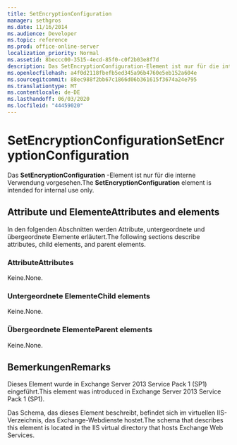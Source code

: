 ```yaml
---
title: SetEncryptionConfiguration
manager: sethgros
ms.date: 11/16/2014
ms.audience: Developer
ms.topic: reference
ms.prod: office-online-server
localization_priority: Normal
ms.assetid: 8beccc00-3515-4ecd-85f0-c0f2b03e8f7d
description: Das SetEncryptionConfiguration-Element ist nur für die interne Verwendung vorgesehen.
ms.openlocfilehash: a4f0d2118fbefb5ed345a96b4760e5eb152a604e
ms.sourcegitcommit: 88ec988f2bb67c1866d06b361615f3674a24e795
ms.translationtype: MT
ms.contentlocale: de-DE
ms.lasthandoff: 06/03/2020
ms.locfileid: "44459020"
---
```

# <a name="setencryptionconfiguration"></a><span data-ttu-id="d02cb-103">SetEncryptionConfiguration</span><span class="sxs-lookup"><span data-stu-id="d02cb-103">SetEncryptionConfiguration</span></span>

<span data-ttu-id="d02cb-104">Das **SetEncryptionConfiguration** -Element ist nur für die interne Verwendung vorgesehen.</span><span class="sxs-lookup"><span data-stu-id="d02cb-104">The **SetEncryptionConfiguration** element is intended for internal use only.</span></span> 

## <a name="attributes-and-elements"></a><span data-ttu-id="d02cb-105">Attribute und Elemente</span><span class="sxs-lookup"><span data-stu-id="d02cb-105">Attributes and elements</span></span>

<span data-ttu-id="d02cb-106">In den folgenden Abschnitten werden Attribute, untergeordnete und übergeordnete Elemente erläutert.</span><span class="sxs-lookup"><span data-stu-id="d02cb-106">The following sections describe attributes, child elements, and parent elements.</span></span>
  
### <a name="attributes"></a><span data-ttu-id="d02cb-107">Attribute</span><span class="sxs-lookup"><span data-stu-id="d02cb-107">Attributes</span></span>

<span data-ttu-id="d02cb-108">Keine.</span><span class="sxs-lookup"><span data-stu-id="d02cb-108">None.</span></span>
  
### <a name="child-elements"></a><span data-ttu-id="d02cb-109">Untergeordnete Elemente</span><span class="sxs-lookup"><span data-stu-id="d02cb-109">Child elements</span></span>

<span data-ttu-id="d02cb-110">Keine.</span><span class="sxs-lookup"><span data-stu-id="d02cb-110">None.</span></span>
  
### <a name="parent-elements"></a><span data-ttu-id="d02cb-111">Übergeordnete Elemente</span><span class="sxs-lookup"><span data-stu-id="d02cb-111">Parent elements</span></span>

<span data-ttu-id="d02cb-112">Keine.</span><span class="sxs-lookup"><span data-stu-id="d02cb-112">None.</span></span>
  
## <a name="remarks"></a><span data-ttu-id="d02cb-113">Bemerkungen</span><span class="sxs-lookup"><span data-stu-id="d02cb-113">Remarks</span></span>

<span data-ttu-id="d02cb-114">Dieses Element wurde in Exchange Server 2013 Service Pack 1 (SP1) eingeführt.</span><span class="sxs-lookup"><span data-stu-id="d02cb-114">This element was introduced in Exchange Server 2013 Service Pack 1 (SP1).</span></span>
  
<span data-ttu-id="d02cb-115">Das Schema, das dieses Element beschreibt, befindet sich im virtuellen IIS-Verzeichnis, das Exchange-Webdienste hostet.</span><span class="sxs-lookup"><span data-stu-id="d02cb-115">The schema that describes this element is located in the IIS virtual directory that hosts Exchange Web Services.</span></span>
  

